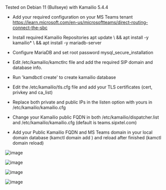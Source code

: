 Tested on Debian 11 (Bullseye) with Kamailio 5.4.4

- Add your required configuration on your MS Teams tenant
https://learn.microsoft.com/en-us/microsoftteams/direct-routing-connect-the-sbc

- Install required Kamailio Repositories
  apt update \\
  && apt install -y kamailio* \\
  && apt install -y mariadb-server
  
- Configure MariaDB and set root password
  mysql_secure_installation
  
 - Edit /etc/kamailio/kamctlrc file and add the required SIP domain and database info.
 - Run 'kamdbctl create' to create kamailio database
 
 - Edit the /etc/kamailio/tls.cfg file and add your TLS certificates (cert, privkey and ca_list)
 
 - Replace both private and public IPs in the listen option with yours in /etc/kamailio/kamailio.cfg
 - Change your Kamailio public FQDN in both /etc/kamailio/dispatcher.list and /etc/kamailio/kamailio.cfg (default is teams.sipxtel.com)
 - Add your Public Kamailio FQDN and MS Teams domain in your local domain database (kamctl domain add <domain>) and reload after finished (kamctl domain reload)
 
![image](https://user-images.githubusercontent.com/114504748/192582223-0e628e8d-d20e-4488-bbdf-9d673b10f476.png)

![image](https://user-images.githubusercontent.com/114504748/192582410-44acdcfb-27cb-4178-9ddb-23b0ce5742a2.png)

![image](https://user-images.githubusercontent.com/114504748/192593207-1bef0e01-d276-468d-94ae-db8b3bfcb009.png)


![image](https://user-images.githubusercontent.com/114504748/192584173-5e78f003-1d83-4169-9d11-f416ac20fcfb.png)


